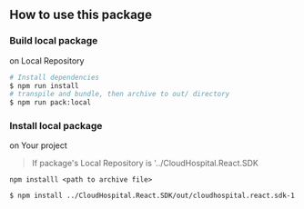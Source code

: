 ## How to use this package

### Build local package

on Local Repository

```bash
# Install dependencies
$ npm run install
# transpile and bundle, then archive to out/ directory
$ npm run pack:local
```

### Install local package

on Your project

> If package's Local Repository is '../CloudHospital.React.SDK

`npm installl <path to archive file>`

```bash
$ npm install ../CloudHospital.React.SDK/out/cloudhospital.react.sdk-1.0.45.tgz
```
